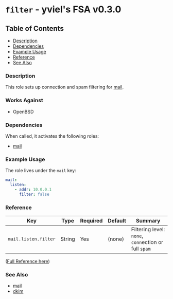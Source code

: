 # `filter` - yviel's FSA v0.3.0

## Table of Contents
 - [Description](#description)
 - [Dependencies](#dependencies)
 - [Example Usage](#example-usage)
 - [Reference](#reference)
 - [See Also](#see-also)

### Description
This role sets up connection and spam filtering for [mail](../mail/).

### Works Against
- OpenBSD

### Dependencies
When called, it activates the following roles:
 - [mail](../mail)

### Example Usage
The role lives under the `mail` key:

```yaml
mail:
  listen:
    - addr: 10.0.0.1
      filter: false
```

### Reference
|Key|Type|Required|Default|Summary|
|--|--|--|--|--|
|`mail.listen.filter`|String|Yes|(none)|Filtering level: `none`, `conn`ection or full `spam`|

([Full Reference here](../../docs/REFERENCE.md))

### See Also
 - [mail](../mail/)
 - [dkim](../dkim/)
